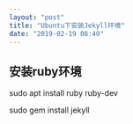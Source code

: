 ```yaml
---
layout: "post"
title: "Ubuntu下安装Jekyll环境"
date: "2019-02-19 08:40"
---
```


## 安装ruby环境

sudo apt install ruby ruby-dev

sudo gem install jekyll

